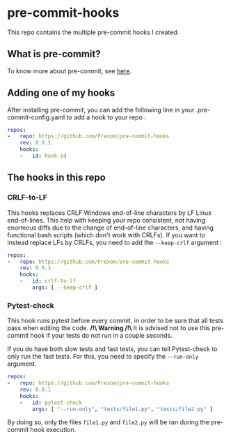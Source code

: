 # pre-commit-hooks
This repo contains the multiple pre-commit hooks I created.

## What is pre-commit?

To know more about pre-commit, see [here](https://pre-commit.com/).


## Adding one of my hooks
After installing pre-commit, you can add the following line in your .pre-commit-config.yaml to add a hook to your repo :

```yaml
repos:
-   repo: https://github.com/Frexom/pre-commit-hooks
    rev: 0.0.1
    hooks:
    -   id: hook-id
```

## The hooks in this repo

### CRLF-to-LF

This hooks replaces CRLF Windows end-of-line characters by LF Linux end-of-lines. This help with keeping your repo consistent, not having enormous diffs due to the change of end-of-line characters, and having functional bash scripts (which don't work with CRLFs).
If you want to instead replace LFs by CRLFs, you need to add the `--keep-crlf` argument :

```yaml
repos:
-   repo: https://github.com/Frexom/pre-commit-hooks
    rev: 0.0.1
    hooks:
    -   id: crlf-to-lf
        args: [ --keep-crlf ]
```


### Pytest-check

This hook runs pytest before every commit, in order to be sure that all tests pass when editing the code. **/!\\ Warning /!\\** It is advised not to use this pre-commit hook if your tests do not run in a couple seconds.

If you do have both slow tests and fast tests, you can tell Pytest-check to only run the fast tests. For this, you need to specify the `--run-only` argument.

```yaml
repos:
-   repo: https://github.com/Frexom/pre-commit-hooks
    rev: 0.0.1
    hooks:
    -   id: pytest-check
        args: [ "--run-only", "tests/file1.py", "tests/file2.py" ]
```
By doing so, only the files `file1.py` and `file2.py` will be ran during the pre-commit hook execution.
